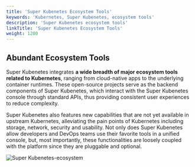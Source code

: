 ```yaml
---
title: 'Super Kubenetes Ecosystem Tools'
keywords: 'Kubernetes, Super Kubenetes, ecosystem tools'
description: 'Super Kubenetes ecosystem tools'
linkTitle: 'Super Kubenetes Ecosystem Tools'
weight: 1200
---
```


## Abundant Ecosystem Tools

Super Kubenetes integrates **a wide breadth of major ecosystem tools related to Kubernetes**, ranging from cloud-native apps to the underlying container runtimes. These open-source projects serve as the backend components of Super Kubenetes, which interact with the Super Kubenetes console through standard APIs, thus providing consistent user experiences to reduce complexity.

Super Kubenetes also features new capabilities that are not yet available in upstream Kubernetes, alleviating the pain points of Kubernetes including storage, network, security and usability. Not only does Super Kubenetes allow developers and DevOps teams use their favorite tools in a unified console, but, most importantly, these functionalities are loosely coupled with the platform since they are pluggable and optional.

![Super Kubenetes-ecosystem](/dist/assets/docs/v3.3/introduction/SuperKubenetes-ecosystem/SuperKubenetes-ecosystem.png)
